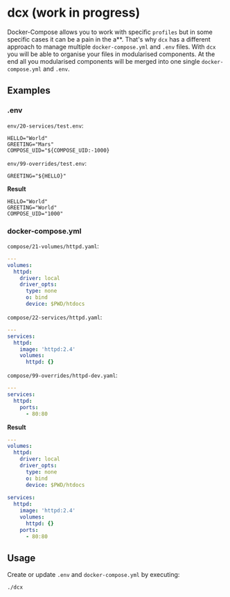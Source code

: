 # dcx (work in progress)

Docker-Compose allows you to work with specific `profiles` but in some specific cases it can be a pain in the a**. That's why `dcx` has a different approach to manage multiple `docker-compose.yml` and `.env` files. With `dcx` you will be able to organise your files in modularised components. At the end all you modularised components will be merged into one single `docker-compose.yml` and `.env`.

## Examples

### .env

`env/20-services/test.env`:

```
HELLO="World"
GREETING="Mars"
COMPOSE_UID="${COMPOSE_UID:-1000}
```

`env/99-overrides/test.env`:

```
GREETING="${HELLO}"
```

**Result**

```
HELLO="World"
GREETING="World"
COMPOSE_UID="1000"
```

### docker-compose.yml

`compose/21-volumes/httpd.yaml`:

```yaml
---
volumes:
  httpd:
    driver: local
    driver_opts:
      type: none
      o: bind
      device: $PWD/htdocs
```

`compose/22-services/httpd.yaml`:

```yaml
---
services:
  httpd:
    image: 'httpd:2.4'
    volumes:
      httpd: {}
```

`compose/99-overrides/httpd-dev.yaml`:

```yaml
---
services:
  httpd:
    ports:
      - 80:80
```

**Result**

```yaml
---
volumes:
  httpd:
    driver: local
    driver_opts:
      type: none
      o: bind
      device: $PWD/htdocs
      
services:
  httpd:
    image: 'httpd:2.4'
    volumes:
      httpd: {}
    ports:
      - 80:80
```

## Usage
Create or update `.env` and `docker-compose.yml` by executing:
```
./dcx
```
